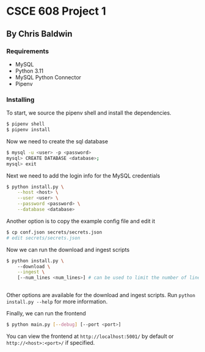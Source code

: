 # CSCE 608 Project 1
## By Chris Baldwin

### Requirements
- MySQL
- Python 3.11
- MySQL Python Connector
- Pipenv

### Installing
To start, we source the pipenv shell and install the dependencies.
```bash
$ pipenv shell
$ pipenv install
```

Now we need to create the sql database
```bash
$ mysql -u <user> -p <password>
mysql> CREATE DATABASE <database>;
mysql> exit
```

Next we need to add the login info for the MySQL credentials
```bash 
$ python install.py \
    --host <host> \
    --user <user> \
    --password <password> \
    --database <database>
```
Another option is to copy the example config file and edit it
```bash
$ cp conf.json secrets/secrets.json
# edit secrets/secrets.json
```

Now we can run the download and ingest scripts
```bash
$ python install.py \ 
    --download \
    --ingest \
    [--num_lines <num_lines>] # can be used to limit the number of lines to ingest
    
```
Other options are available for the download and ingest scripts. Run `python install.py --help` for more information.

Finally, we can run the frontend
```bash
$ python main.py [--debug] [--port <port>]
```

You can view the frontend at `http://localhost:5001/` by default or `http://<host>:<port>/` if specified.

